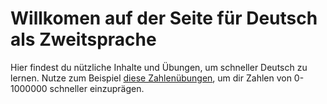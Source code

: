 # Willkomen auf der Seite für Deutsch als Zweitsprache
Hier findest du nützliche Inhalte und Übungen, um schneller Deutsch zu lernen. Nutze zum Beispiel
[diese Zahlenübungen](./number_game), um dir Zahlen von 0-1000000 schneller einzuprägen.
